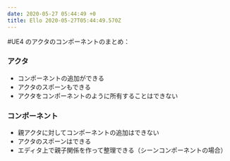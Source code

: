 ```yaml
---
date: 2020-05-27 05:44:49 +0
title: Ello 2020-05-27T05:44:49.570Z
---
```

#UE4 のアクタのコンポーネントのまとめ：

### アクタ
- コンポーネントの追加ができる
- アクタのスポーンもできる
- アクタをコンポーネントのように所有することはできない

### コンポーネント
- 親アクタに対してコンポーネントの追加はできない
- アクタのスポーンはできる
- エディタ上で親子関係を作って整理できる（シーンコンポーネントの場合）



